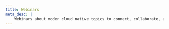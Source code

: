 ```yaml
---
title: Webinars
meta_desc: |
    Webinars about moder cloud native topics to connect, collaborate, and learn new techniques and best practices.
---
```

